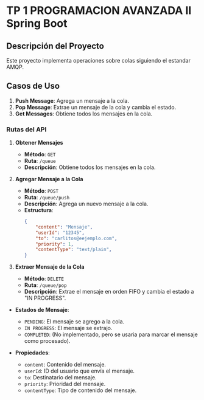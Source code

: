 # TP 1 PROGRAMACION AVANZADA II Spring Boot

## Descripción del Proyecto
Este proyecto implementa operaciones sobre colas siguiendo el estandar AMQP.

## Casos de Uso
1. **Push Message**: Agrega un mensaje a la cola.
2. **Pop Message**: Extrae un mensaje de la cola y cambia el estado.
3. **Get Messages**: Obtiene todos los mensajes en la cola.


### Rutas del API

1. **Obtener Mensajes**
   - **Método**: `GET`
   - **Ruta**: `/queue`
   - **Descripción**: Obtiene todos los mensajes en la cola.

2. **Agregar Mensaje a la Cola**
   - **Método**: `POST`
   - **Ruta**: `/queue/push`
   - **Descripción**: Agrega un nuevo mensaje a la cola.
   - **Estructura**:
     ```json
     {
         "content": "Mensaje",
         "userId": "12345",
         "to": "carlitos@eejemplo.com",
         "priority": 1,
         "contentType": "text/plain",
     }
     ```

3. **Extraer Mensaje de la Cola**
   - **Método**: `DELETE`
   - **Ruta**: `/queue/pop`
   - **Descripción**: Extrae el mensaje en orden FIFO y cambia el estado a "IN PROGRESS".

- **Estados de Mensaje**: 
  - `PENDING`: El mensaje se agrego a la cola.
  - `IN PROGRESS`: El mensaje se extrajo.
  - `COMPLETED`: (No implementado, pero se usaria para marcar el mensaje como procesado).
  
- **Propiedades**:
  - `content`: Contenido del mensaje.
  - `userId`: ID del usuario que envía el mensaje.
  - `to`: Destinatario del mensaje.
  - `priority`: Prioridad del mensaje.
  - `contentType`: Tipo de contenido del mensaje.


